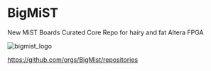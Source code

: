 # BigMiST
New MiST Boards Curated Core Repo for hairy and fat Altera FPGA

![bigmist_logo](https://github.com/user-attachments/assets/b354f360-3ef4-464c-86f2-f75a58fa8ab7)

https://github.com/orgs/BigMist/repositories
